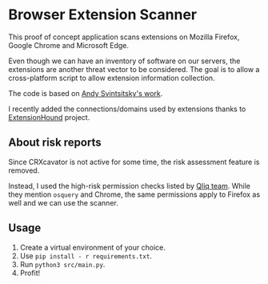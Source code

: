 # Browser Extension Scanner

This proof of concept application scans extensions on Mozilla Firefox, Google Chrome and Microsoft Edge.

Even though we can have an inventory of software on our servers, the extensions are another threat vector to be considered. The goal is to allow a cross-platform script to allow extension information collection.

The code is based on [Andy Svintsitsky's work](https://github.com/andysvints/PowerShellIT/tree/master/PowerShellIT%20%235%20-%20Browser%20Extensions).

I recently added the connections/domains used by extensions thanks to [ExtensionHound](https://github.com/arsolutioner/ExtensionHound) project.

## About risk reports

Since CRXcavator is not active for some time, the risk assessment feature is removed.

Instead, I used the high-risk permission checks listed by [Qliq team](https://medium.com/quiq-blog/detecting-high-risk-chrome-extensions-with-osquery-bca1a8856448). While they mention `osquery` and Chrome, the same permissions apply to Firefox as well and we can use the scanner.

## Usage

1. Create a virtual environment of your choice.
2. Use `pip install - r requirements.txt`.
3. Run `python3 src/main.py`.
4. Profit!
